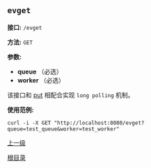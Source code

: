 `evget`
----------

**接口:** `/evget`

**方法:** `GET`

**参数:** 

*  **queue** （必选）  
*  **worker** （必选）  
  
该接口和 [put](put.md) 相配合实现 `long polling` 机制。

**使用范例:**

    curl -i -X GET "http://localhost:8080/evget?queue=test_queue&worker=test_worker"

[上一级](../ha.md)

[根目录](../../index.md)